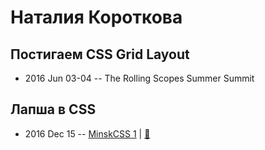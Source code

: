 # Наталия Короткова

## Постигаем CSS Grid Layout
- 2016 Jun 03-04 -- The Rolling Scopes Summer Summit    
## Лапша в CSS
- 2016 Dec 15 -- [MinskCSS 1](https://www.youtube.com/watch?v=iTEYz90Sjmk)  | [:notebook:](http://slides.com/nataliyakaratkova/noodles-in-css/#/)  
